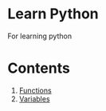 # Learn Python
For learning python

# Contents

1. [Functions](function.py)
2. [Variables](variables.py)


